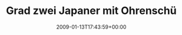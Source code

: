 ---
retweeted: false
source: <a href="http://twitter.com" rel="nofollow">Twitter Web Client</a>
entities:
  hashtags: []
  symbols: []
  user_mentions: []
  urls: []
display_text_range:
- '0'
- '86'
favorite_count: '0'
id_str: '1116149389'
truncated: false
retweet_count: '0'
id: '1116149389'
created_at: Tue Jan 13 17:43:59 +0000 2009
favorited: false
full_text: Grad zwei Japaner mit Ohrenschützern gesehen. Konnte mir das Grinsen nicht
  verkneifen.
lang: de
tags:
- pesos:twitter
date: '2009-01-13T17:43:59+00:00'
src: https://twitter.com/bascht/status/1116149389
original_url: https://twitter.com/bascht/status/1116149389
type: twitter_tweet
text: Grad zwei Japaner mit Ohrenschützern gesehen. Konnte mir das Grinsen nicht verkneifen.
title: Grad zwei Japaner mit Ohrenschü

---
